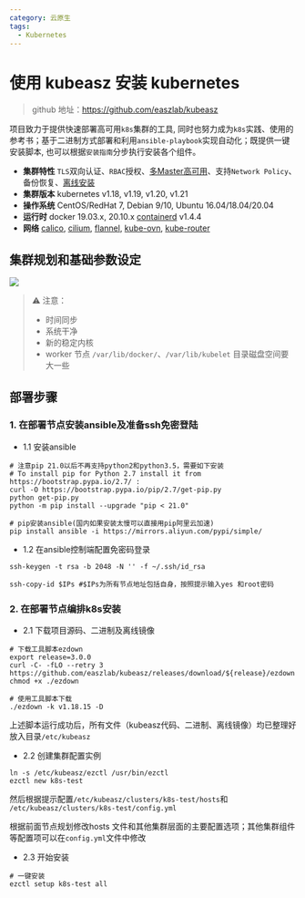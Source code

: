```yaml
---
category: 云原生
tags:
  - Kubernetes
---
```


# 使用 kubeasz 安装 kubernetes

> github 地址：https://github.com/easzlab/kubeasz

项目致力于提供快速部署高可用`k8s`集群的工具, 同时也努力成为`k8s`实践、使用的参考书；基于二进制方式部署和利用`ansible-playbook`实现自动化；既提供一键安装脚本, 也可以根据`安装指南`分步执行安装各个组件。

- **集群特性** `TLS`双向认证、`RBAC`授权、[多Master高可用](https://github.com/easzlab/kubeasz/blob/master/docs/setup/00-planning_and_overall_intro.md#ha-architecture)、支持`Network Policy`、备份恢复、[离线安装](https://github.com/easzlab/kubeasz/blob/master/docs/setup/offline_install.md)
- **集群版本** kubernetes v1.18, v1.19, v1.20, v1.21
- **操作系统** CentOS/RedHat 7, Debian 9/10, Ubuntu 16.04/18.04/20.04
- **运行时** docker 19.03.x, 20.10.x [containerd](https://github.com/easzlab/kubeasz/blob/master/docs/setup/containerd.md) v1.4.4
- **网络** [calico](https://github.com/easzlab/kubeasz/blob/master/docs/setup/network-plugin/calico.md), [cilium](https://github.com/easzlab/kubeasz/blob/master/docs/setup/network-plugin/cilium.md), [flannel](https://github.com/easzlab/kubeasz/blob/master/docs/setup/network-plugin/flannel.md), [kube-ovn](https://github.com/easzlab/kubeasz/blob/master/docs/setup/network-plugin/kube-ovn.md), [kube-router](https://github.com/easzlab/kubeasz/blob/master/docs/setup/network-plugin/kube-router.md)

## 集群规划和基础参数设定

 ![](https://gitee.com/clay-wangzhi/blogImg/raw/master/blogImg/ha-2x.gif)

> :warning: 注意：
>
> * 时间同步
> * 系统干净
> * 新的稳定内核
> * worker 节点 `/var/lib/docker/`、`/var/lib/kubelet` 目录磁盘空间要大一些

## 部署步骤

### 1. 在部署节点安装ansible及准备ssh免密登陆

* 1.1 安装ansible

```shell
# 注意pip 21.0以后不再支持python2和python3.5，需要如下安装
# To install pip for Python 2.7 install it from https://bootstrap.pypa.io/2.7/ :
curl -O https://bootstrap.pypa.io/pip/2.7/get-pip.py
python get-pip.py
python -m pip install --upgrade "pip < 21.0"
 
# pip安装ansible(国内如果安装太慢可以直接用pip阿里云加速)
pip install ansible -i https://mirrors.aliyun.com/pypi/simple/
```

* 1.2 在ansible控制端配置免密码登录

```shell
ssh-keygen -t rsa -b 2048 -N '' -f ~/.ssh/id_rsa

ssh-copy-id $IPs #$IPs为所有节点地址包括自身，按照提示输入yes 和root密码
```

### 2. 在部署节点编排k8s安装

* 2.1 下载项目源码、二进制及离线镜像

 ```shell
 # 下载工具脚本ezdown
 export release=3.0.0
 curl -C- -fLO --retry 3 https://github.com/easzlab/kubeasz/releases/download/${release}/ezdown
 chmod +x ./ezdown
 
 # 使用工具脚本下载
 ./ezdown -k v1.18.15 -D
 ```

上述脚本运行成功后，所有文件（kubeasz代码、二进制、离线镜像）均已整理好放入目录`/etc/kubeasz`

* 2.2 创建集群配置实例

```shell
ln -s /etc/kubeasz/ezctl /usr/bin/ezctl
ezctl new k8s-test
```

然后根据提示配置`/etc/kubeasz/clusters/k8s-test/hosts`和 `/etc/kubeasz/clusters/k8s-test/config.yml` 

根据前面节点规划修改hosts 文件和其他集群层面的主要配置选项；其他集群组件等配置项可以在`config.yml`文件中修改

* 2.3 开始安装

```shell
# 一键安装
ezctl setup k8s-test all
```

